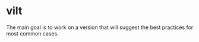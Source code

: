 # vilt

The main goal is to work on a version that will suggest the best practices for most common cases.
